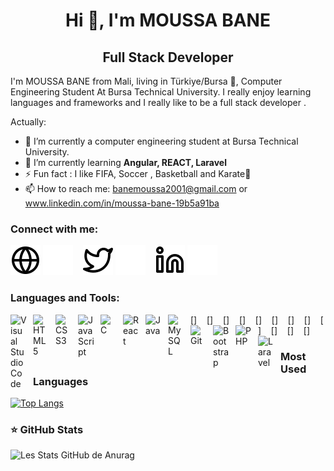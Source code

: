 <h1 align="center">Hi 👋, I'm MOUSSA BANE</h1>
<h2 align="center">Full Stack Developer</h2>
I'm MOUSSA BANE from Mali, living in Türkiye/Bursa 🌴, Computer Engineering Student At Bursa Technical University. I really enjoy learning languages and frameworks and I really like to be a full stack developer . 

<!--
**MoussaBane/MoussaBane** is a ✨ _special_ ✨ repository because its `README.md` (this file) appears on your GitHub profile.
-->
Actually:

- 🔭 I’m currently a computer engineering student at Bursa Technical University.
- 🌱 I’m currently learning **Angular, REACT, Laravel**
- ⚡ Fun fact : I like FIFA, Soccer , Basketball and Karate🥋 
- 📫 How to reach me: banemoussa2001@gmail.com or www.linkedin.com/in/moussa-bane-19b5a91ba 



### Connect with me:

[![img_contact](./img/globe-light.svg)](https://moussabane.com#gh-light-mode-only)
[![img_contact](./img/globe-dark.svg)](https://moussabane.com#gh-dark-mode-only)
&nbsp;&nbsp;
[![img_contact](./img/twitter-light.svg)](https://twitter.com/banemoussa2001#gh-light-mode-only)
[![img_contact](./img/twitter-dark.svg)](https://twitter.com/banemoussa2001#gh-dark-mode-only)
&nbsp;&nbsp; 
[![img_contact](./img/linkedin-light.svg)](https://www.linkedin.com/in/moussa-bane-19b5a91ba/#gh-light-mode-only)
[![img_contact](./img/linkedin-dark.svg)](https://www.linkedin.com/in/moussa-bane-19b5a91ba/#gh-dark-mode-only)


### Languages and Tools:

[<img align="left" alt="Visual Studio Code" width="26px" src="https://cdn.jsdelivr.net/gh/devicons/devicon/icons/vscode/vscode-original.svg" style="padding-right:10px;" />]
&nbsp;&nbsp;
[<img align="left" alt="HTML5" width="26px" src="https://cdn.jsdelivr.net/gh/devicons/devicon/icons/html5/html5-original.svg" style="padding-right:10px;" />]
&nbsp;&nbsp;
[<img align="left" alt="CSS3" width="26px" src="https://cdn.jsdelivr.net/gh/devicons/devicon/icons/css3/css3-original.svg" style="padding-right:10px;" />]
&nbsp;&nbsp;
[<img align="left" alt="JavaScript" width="26px" src="https://cdn.jsdelivr.net/gh/devicons/devicon/icons/javascript/javascript-original.svg" style="padding-right:10px;" />]
&nbsp;&nbsp;
[<img align="left" alt="C" width="26px" src="https://cdn.jsdelivr.net/gh/devicons/devicon/icons/c/c-original.svg" style="padding-right:10px;" />]
&nbsp;&nbsp;
[<img align="left" alt="React" width="26px" src="https://cdn.jsdelivr.net/gh/devicons/devicon/icons/react/react-original.svg" style="padding-right:10px;" />]
&nbsp;&nbsp;
[<img align="left" alt="Java" width="26px" src="https://cdn.jsdelivr.net/gh/devicons/devicon/icons/java/java-original.svg" style="padding-right:10px;" />]
&nbsp;&nbsp;
[<img align="left" alt="MySQL" width="26px" src="https://cdn.jsdelivr.net/gh/devicons/devicon/icons/mysql/mysql-original.svg" style="padding-right:10px;" />]
&nbsp;&nbsp;
[<img align="left" alt="Git" width="26px" src="https://cdn.jsdelivr.net/gh/devicons/devicon/icons/git/git-original.svg" style="padding-right:10px;" />]
&nbsp;&nbsp;
[<img align="left" alt="Bootstrap" width="26px" src="https://cdn.jsdelivr.net/gh/devicons/devicon/icons/bootstrap/bootstrap-original.svg" style="padding-right:10px;" />]
&nbsp;&nbsp;
[<img align="left" alt="PHP" width="26px" src="https://cdn.jsdelivr.net/gh/devicons/devicon/icons/php/php-original.svg" style="padding-right:10px;" />]
&nbsp;&nbsp;
[<img align="left" alt="Laravel" width="26px" src="https://cdn.jsdelivr.net/gh/devicons/devicon/icons/laravel/laravel-original.svg" style="padding-right:10px;" />]





### Most Used Languages

[![Top Langs](https://github-readme-stats.vercel.app/api/top-langs/?username=moussabane&hide_progress=true)](https://github.com/anuraghazra/github-readme-stats)



### ⭐ GitHub Stats      

![Les Stats GitHub de Anurag](https://github-readme-stats.vercel.app/api?username=moussabane&show_icons=true&theme=radical&hide=contribs,prs)






